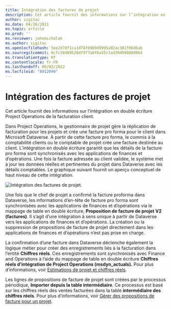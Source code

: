```yaml
---
title: Intégration des factures de projet
description: Cet article fournit des informations sur l’intégration en double écriture Project Operations de la facturation client.
author: sigitac
ms.date: 04/26/2021
ms.topic: article
ms.prod: ''
ms.reviewer: johnmichalak
ms.author: sigitac
ms.openlocfilehash: 5ee2d78f1ca1d78f6909d9995a92ac301f06d6a6
ms.sourcegitcommit: 6cfc50d89528df977a8f6a55c1ad39d99800d9b4
ms.translationtype: HT
ms.contentlocale: fr-FR
ms.lasthandoff: 06/03/2022
ms.locfileid: "8912099"
---
```

# <a name="project-invoice-integration"></a>Intégration des factures de projet

Cet article fournit des informations sur l’intégration en double écriture Project Operations de la facturation client.

Dans Project Operations, le gestionnaire de projet gère la réplication de facturation pour les projets et crée une facture pro forma pour le client dans Microsoft Dataverse. À partir de cette facture pro forma, le commis à la comptabilité clients ou le comptable de projet crée une facture destinée au client. L’intégration en double écriture garantit que les détails de la facture pro forma sont synchronisés avec les applications de finances et d’opérations. Une fois la facture adressée au client validée, le système met à jour les données réelles et pertinentes du projet dans Dataverse avec les détails comptables. Le graphique suivant fournit un aperçu conceptuel de haut niveau de cette intégration.

   ![Intégration des factures de projet.](./media/DW5Invoicing.png)

Une fois que le chef de projet a confirmé la facture proforma dans Dataverse, les informations d’en-tête de facture pro forma sont synchronisées avec les applications de finances et d’opérations via le mappage de table en double écriture, **Proposition de facture de projet V2 (factures)**. Il s’agit d’une intégration à sens unique à partir de Dataverse vers les applications de finances et d’opérations. La création ou la suppression de propositions de facture de projet directement dans les applications de finances et d’opérations n’est pas prise en charge.

La confirmation d’une facture dans Dataverse déclenche également la logique métier pour créer des enregistrements liés à la facturation dans l’entité **Chiffres réels**. Ces enregistrements sont synchronisés avec Finance and Operations à l’aide du mappage de table en double écriture **Chiffres réels d’intégration de Project Operations (msdyn\_actuals).** Pour plus d’informations, voir [Estimations de projet et chiffres réels](resource-dual-write-estimates-actuals.md). 

Les lignes de propositions de facture de projet sont créées par le processus périodique, **Importer depuis la table intermédiaire**. Ce processus est basé sur les chiffres réels des ventes facturées dans la table **intermédiaire des chiffres réels**. Pour plus d’informations, voir [Gérer des propositions de facture pour un projet](../invoicing/format-update-project-invoice-proposals.md#create-project-invoice-proposals). 
